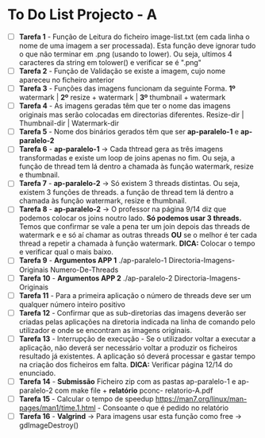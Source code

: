 # To Do List Projecto - A

- [ ] **Tarefa 1** - Função de Leitura do ficheiro image-list.txt (em cada linha o nome de uma imagem a ser processada). Esta função deve ignorar tudo o que não terminar em .png (usando to lower). Ou seja, ultimos 4 caracteres da string em tolower() e verificar se é ".png"
- [ ] **Tarefa 2** - Função de Validação se existe a imagem, cujo nome apareceu no ficheiro anterior
- [ ] **Tarefa 3** - Funções das imagens funcionam da seguinte Forma. **1º** watermark | **2º** resize + watermark | **3º** thumbnail + watermark 
- [ ] **Tarefa 4** - As imagens geradas têm que ter o nome das imagens originais mas serão colocadas em directorias diferentes. Resize-dir | Thumbnail-dir | Watermark-dir
- [ ] **Tarefa 5** - Nome dos binários gerados têm que ser **ap-paralelo-1** e **ap-paralelo-2**
- [ ] **Tarefa 6** - **ap-paralelo-1** -> Cada thtread gera as três imagens transformadas e existe um loop de joins apenas no fim. Ou seja, a função de thread tem lá dentro a chamada às função watermark, resize e thumbnail.
- [ ] **Tarefa 7** - **ap-paralelo-2** -> Só existem 3 threads distintas. Ou seja, existem 3 funções de threads. a função de thread tem lá dentro a chamada às função watermark, resize e thumbnail.
- [ ] **Tarefa 8** - **ap-paralelo-2** -> O professor na página 9/14 diz que podemos colocar os joins noutro lado. **Só podemos usar 3 threads.** Temos que confirmar se vale a pena ter um join depois das threads de watermark e e só aí chamar as outras threads **OU** se o melhor é ter cada thread a repetir a chamada à função watermark. **DICA:** Colocar o tempo e verificar qual o mais baixo.
- [ ] **Tarefa 9** - **Argumentos APP 1** ./ap-paralelo-1 Directoria-Imagens-Originais Numero-De-Threads
- [ ] **Tarefa 10** - **Argumentos APP 2** ./ap-paralelo-2 Directoria-Imagens-Originais
- [ ] **Tarefa 11** - Para a primeira aplicação o número de threads deve ser um qualquer número inteiro positivo 
- [ ] **Tarefa 12** - Confirmar que as sub-diretorias das imagens deverão ser criadas pelas aplicações na diretoria indicada na linha de comando pelo utilizador e onde se encontram as imagens originais.
- [ ] **Tarefa 13** - Interrupção de execução - Se o utilizador voltar a executar a aplicação, não deverá ser necessário voltar a produzir os ficheiros resultado já existentes. A aplicação só deverá processar e gastar tempo na criação dos ficheiros em falta. **DICA:** Verificar página 12/14 do enunciado.
- [ ] **Tarefa 14** - **Submissão** Ficheiro zip com as pastas ap-paralelo-1 e ap-paralelo-2 com make file + **relatório** pconc- relatorio-A.pdf
- [ ] **Tarefa 15** - Calcular o tempo de speedup https://man7.org/linux/man-pages/man1/time.1.html - Consoante o que é pedido no relatório
- [ ] **Tarefa 16** - **Valgrind** -> Para imagens usar esta função como free -> gdImageDestroy()